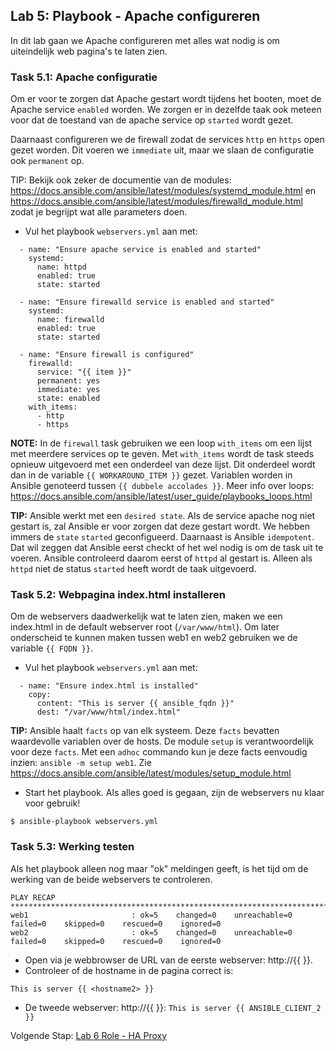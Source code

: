 ## Lab 5: Playbook - Apache configureren

In dit lab gaan we Apache configureren met alles wat nodig is om uiteindelijk web pagina's te laten zien. 

### Task 5.1: Apache configuratie

Om er voor te zorgen dat Apache gestart wordt tijdens het booten, moet de Apache service ``enabled`` worden. We zorgen er in dezelfde taak ook meteen voor dat de toestand van de apache service op ``started`` wordt gezet.

Daarnaast configureren we de firewall zodat de services ``http`` en ``https`` open gezet worden. Dit voeren we ``immediate`` uit, maar we slaan de configuratie ook ``permanent`` op. 

TIP: Bekijk ook zeker de documentie van de modules: https://docs.ansible.com/ansible/latest/modules/systemd_module.html en https://docs.ansible.com/ansible/latest/modules/firewalld_module.html zodat je begrijpt wat alle parameters doen.

* Vul het playbook ``webservers.yml`` aan met:

```
  - name: "Ensure apache service is enabled and started"
    systemd:
      name: httpd
      enabled: true
      state: started
      
  - name: "Ensure firewalld service is enabled and started"
    systemd:
      name: firewalld
      enabled: true
      state: started

  - name: "Ensure firewall is configured"
    firewalld:
      service: "{{ item }}"
      permanent: yes
      immediate: yes
      state: enabled
    with_items:
      - http
      - https
```

**NOTE:** In de ``firewall`` task gebruiken we een loop ``with_items`` om een lijst met meerdere services op te geven. Met ``with_items`` wordt de task steeds opnieuw uitgevoerd met een onderdeel van deze lijst. Dit onderdeel wordt dan in de variable ``{{ WORKAROUND_ITEM }}`` gezet. Variablen worden in Ansible genoteerd tussen ``{{ dubbele accolades }}``.  Meer info over loops: https://docs.ansible.com/ansible/latest/user_guide/playbooks_loops.html

**TIP:** Ansible werkt met een ``desired state``. Als de service apache nog niet gestart is, zal Ansible er voor zorgen dat deze gestart wordt. We hebben immers de ``state`` ``started`` geconfigueerd. Daarnaast is Ansible ``idempotent``. Dat wil zeggen dat Ansible eerst checkt of het wel nodig is om de task uit te voeren. Ansible controleerd daarom eerst of ``httpd`` al gestart is. Alleen als ``httpd`` niet de status ``started`` heeft wordt de taak uitgevoerd.


### Task 5.2: Webpagina index.html installeren

Om de webservers daadwerkelijk wat te laten zien, maken we een index.html in de default webserver root (``/var/www/html``). Om later onderscheid te kunnen maken tussen web1 en web2 gebruiken we de variable ``{{ FQDN }}``. 

* Vul het playbook ``webservers.yml`` aan met:

```
  - name: "Ensure index.html is installed"
    copy:
      content: "This is server {{ ansible_fqdn }}"
      dest: "/var/www/html/index.html"
```

**TIP:** Ansible haalt ``facts`` op van elk systeem. Deze ``facts`` bevatten waardevolle variablen over de hosts. De module ``setup`` is verantwoordelijk voor deze ``facts``. Met een ``adhoc`` commando kun je deze facts eenvoudig inzien: ``ansible -m setup web1``. Zie https://docs.ansible.com/ansible/latest/modules/setup_module.html

* Start het playbook. Als alles goed is gegaan, zijn de webservers nu klaar voor gebruik!

``$ ansible-playbook webservers.yml``

### Task 5.3: Werking testen

Als het playbook alleen nog maar "ok" meldingen geeft, is het tijd om de werking van de beide webservers te controleren.

```
PLAY RECAP ********************************************************************************************************************************************************************************************************************
web1                       : ok=5    changed=0    unreachable=0    failed=0    skipped=0    rescued=0    ignored=0   
web2                       : ok=5    changed=0    unreachable=0    failed=0    skipped=0    rescued=0    ignored=0   
```

* Open via je webbrowser de URL van de eerste webserver: http://{{ <hostname2> }}.
* Controleer of de hostname in de pagina correct is:

``This is server {{ <hostname2> }}``


* De tweede webserver: http://{{ <hostname3> }}:
``This is server {{ ANSIBLE_CLIENT_2 }}``

Volgende Stap: [Lab 6 Role - HA Proxy](06_NL_role_haproxy.md)
